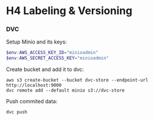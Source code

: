 # H4 Labeling & Versioning

### DVC

Setup Minio and its keys:

```ps1
$env:AWS_ACCESS_KEY_ID="minioadmin"
$env:AWS_SECRET_ACCESS_KEY="minioadmin"
```

Create bucket and add it to dvc:

```
aws s3 create-bucket --bucket dvc-store --endpoint-url http://localhost:9000
dvc remote add --default minio s3://dvc-store
```

Push commited data:

```
dvc push
```
